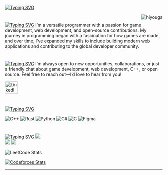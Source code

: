 [![Typing SVG](https://readme-typing-svg.demolab.com?font=Fira+Code&pause=1000&color=F7F7F7&background=AAFFFD00&center=true&vCenter=true&width=1080&lines=I+love+Open+Source)](https://git.io/typing-svg)

<img align="right" src="https://komarev.com/ghpvc/?username=ishaan-bisht&style=for-the-badge&abbreviated=true&color=blueviolet" alt="hiyouga" />

# 
[![Typing SVG](https://readme-typing-svg.demolab.com?font=Bebas+Neue&size=60&pause=10000&color=FFFFFF&background=FF8E0000&vCenter=true&random=true&width=1080&height=80&lines=about+myself)](https://git.io/typing-svg)
I’m a versatile programmer with a passion for game development, web development, and open-source contributions. My journey in programming began with a fascination for how games are made, and over time, I’ve expanded my skills to include building modern web applications and contributing to the global developer community.
#

[![Typing SVG](https://readme-typing-svg.demolab.com?font=Bebas+Neue&size=60&pause=10000&color=FFFFFF&background=FF8E0000&vCenter=true&random=true&width=1080&height=80&lines=how+to+reach+me)](https://git.io/typing-svg)
I’m always open to new opportunities, collaborations, or just a friendly chat about game development, web development, C++, or open source. Feel free to reach out—I’d love to hear from you!

[<img src="https://upload.wikimedia.org/wikipedia/commons/8/81/LinkedIn_icon.svg" alt="LinkedIn" width="40" height="40">](https://www.linkedin.com/in/ishaan-bisht-black-emperor/)
#

[![Typing SVG](https://readme-typing-svg.demolab.com?font=Bebas+Neue&size=60&pause=10000&color=FFFFFF&background=FF8E0000&vCenter=true&random=true&width=1080&height=80&lines=Tech+stack)](https://git.io/typing-svg)

![C++](https://img.shields.io/badge/c++-%2300599C.svg?style=for-the-badge&logo=c%2B%2B&logoColor=white) ![Rust](https://img.shields.io/badge/rust-%23000000.svg?style=for-the-badge&logo=rust&logoColor=white) ![Python](https://img.shields.io/badge/python-3670A0?style=for-the-badge&logo=python&logoColor=ffdd54) ![C#](https://img.shields.io/badge/c%23-%23239120.svg?style=for-the-badge&logo=csharp&logoColor=white) ![C](https://img.shields.io/badge/c-%2300599C.svg?style=for-the-badge&logo=c&logoColor=white) ![Figma](https://img.shields.io/badge/figma-%23F24E1E.svg?style=for-the-badge&logo=figma&logoColor=white)
#

[![Typing SVG](https://readme-typing-svg.demolab.com?font=Bebas+Neue&size=60&pause=10000&color=FFFFFF&background=FF8E0000&vCenter=true&random=true&width=1080&height=80&lines=stats)](https://git.io/typing-svg)
![](https://github-readme-stats.vercel.app/api?username=ishaan-bisht&theme=dark&hide_border=false&include_all_commits=false&count_private=false)<br/>
![](https://github-readme-stats.vercel.app/api/top-langs/?username=ishaan-bisht&theme=dark&hide_border=false&include_all_commits=false&count_private=false&layout=compact)
[![](https://visitcount.itsvg.in/api?id=ishaan-bisht&icon=0&color=0)](https://visitcount.itsvg.in)


![LeetCode Stats](https://leetcard.jacoblin.cool/Diablo__?theme=dark&font=Ubuntu&ext=contest)

[![Codeforces Stats](https://codeforces-readme-stats.vercel.app/api/card?username=ishaanbisht03&theme=slateorange&disable_animations=false&show_icons=true&force_username=true)](https://codeforces.com/profile/ishaanbisht03)

---


<!-- Proudly created with GPRM ( https://gprm.itsvg.in ) -->
